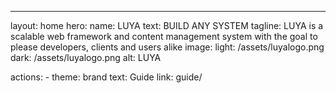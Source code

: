 ---
layout: home
hero:
  name: LUYA
  text: BUILD ANY SYSTEM
  tagline: LUYA is a scalable web framework and content management system with the goal to please developers, clients and users alike
  image:
    light: /assets/luyalogo.png
    dark: /assets/luyalogo.png
    alt: LUYA

  actions:
    - theme: brand
      text: Guide
      link: guide/